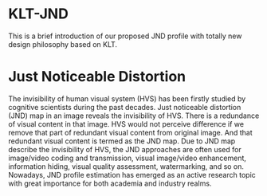 # KLT-JND
This is a brief introduction of our proposed JND profile with totally new design philosophy based on KLT.

# Just Noticeable Distortion
The invisibility of human visual system (HVS) has been firstly studied by cognitive scientists during the past decades. Just noticeable distortion (JND) map in an image reveals the invisibility of HVS. There is a redundance of visual content in that image. HVS would not perceive difference if we remove that part of redundant visual content from original image. And that redundant visual content is termed as the JND map. Due to JND map describe the invisibility of HVS, the JND approaches are often used for image/video coding and transmission, visual image/video enhancement, information hiding, visual quality assessment, watermarking, and so on. Nowadays, JND profile estimation has emerged as an active research topic with great importance for both academia and industry realms.

# 
